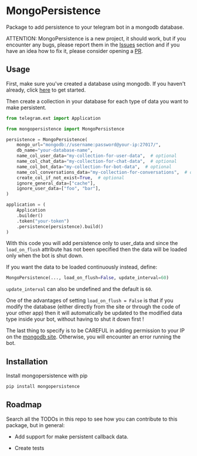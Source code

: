 # MongoPersistence

Package to add persistence to your telegram bot in a mongodb database.

ATTENTION: MongoPersistence is a new project, it should work, but if you encounter any bugs, please report them in
the [Issues](https://github.com/LucaSforza/MongoPersistence/issues) section and if you have an idea how to fix it, please
consider opening a [PR](https://github.com/LucaSforza/MongoPersistence/pulls).

## Usage

First, make sure you've created a database using mongodb.
If you haven't already, click [here](https://www.mongodb.com) to get started.

Then create a collection in your database for each type of data you want to make persistent.

```python
from telegram.ext import Application

from mongopersistence import MongoPersistence

persistence = MongoPersistence(
    mongo_url="mongodb://username:password@your-ip:27017/",
    db_name="your-database-name",
    name_col_user_data="my-collection-for-user-data",  # optional
    name_col_chat_data="my-collection-for-chat-data",  # optional
    name_col_bot_data="my-collection-for-bot-data",  # optional
    name_col_conversations_data="my-collection-for-conversations",  # optional
    create_col_if_not_exist=True,  # optional
    ignore_general_data=["cache"],
    ignore_user_data=["foo", "bar"],
)

application = (
    Application
    .builder()
    .token("your-token")
    .persistence(persistence).build()
)
```

With this code you will add persistence only to user_data and since the `load_on_flush` attribute has not been specified
then the data will be loaded only when the bot is shut down.

If you want the data to be loaded continuously instead, define:

```python
MongoPersistence(..., load_on_flush=False, update_interval=60)
```

`update_interval` can also be undefined and the default is `60`.

One of the advantages of setting `load_on_flush = False` is that if you modify the database (either directly from the
site or through the code of your other app) then it will automatically be updated to the modified data type inside your
bot, without having to shut it down first !

The last thing to specify is to be CAREFUL
in adding permission to your IP on the [mongodb site](https://www.mongodb.com).
Otherwise, you will encounter an error running the bot.

## Installation

Install mongopersistence with pip

```bash
pip install mongopersistence
```

## Roadmap

Search all the TODOs in this repo to see how you can contribute to this package, but in general:

- Add support for make persistent callback data.

- Create tests
